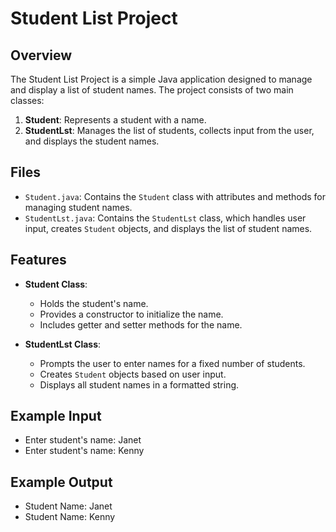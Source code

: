 # Student List Project

## Overview

The Student List Project is a simple Java application designed to manage and display a list of student names. The project consists of two main classes:

1. **Student**: Represents a student with a name.
2. **StudentLst**: Manages the list of students, collects input from the user, and displays the student names.

## Files

- `Student.java`: Contains the `Student` class with attributes and methods for managing student names.
- `StudentLst.java`: Contains the `StudentLst` class, which handles user input, creates `Student` objects, and displays the list of student names.

## Features

- **Student Class**:
    - Holds the student's name.
    - Provides a constructor to initialize the name.
    - Includes getter and setter methods for the name.

- **StudentLst Class**:
    - Prompts the user to enter names for a fixed number of students.
    - Creates `Student` objects based on user input.
    - Displays all student names in a formatted string.

## Example Input

- Enter student's name: Janet
- Enter student's name: Kenny

## Example Output

- Student Name: Janet
- Student Name: Kenny
